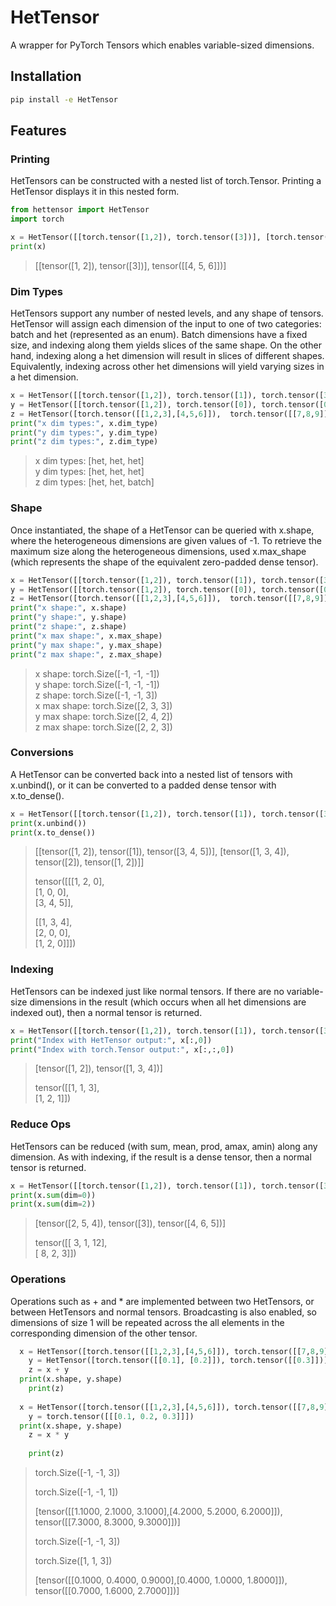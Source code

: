 # HetTensor

A wrapper for PyTorch Tensors which enables variable-sized dimensions.

## Installation

```bash
pip install -e HetTensor
```

## Features

### Printing
HetTensors can be constructed with a nested list of torch.Tensor. Printing a HetTensor displays it in this nested form.

```python
from hettensor import HetTensor
import torch

x = HetTensor([[torch.tensor([1,2]), torch.tensor([3])], [torch.tensor([4,5,6])]])
print(x)
```
> [[tensor([1, 2]), tensor([3])], tensor([[4, 5, 6]])]

### Dim Types
HetTensors support any number of nested levels, and any shape of tensors. HetTensor will assign each dimension of the input to one of two categories: batch and het (represented as an enum). Batch dimensions have a fixed size, and indexing along them yields slices of the same shape. On the other hand, indexing along a het dimension will result in slices of different shapes. Equivalently, indexing across other het dimensions will yield varying sizes in a het dimension.
```python
x = HetTensor([[torch.tensor([1,2]), torch.tensor([1]), torch.tensor([3,4,5])],  [torch.tensor([1,3,4]), torch.tensor([2]), torch.tensor([1,2])]])
y = HetTensor([[torch.tensor([1,2]), torch.tensor([0]), torch.tensor([0])],  [[], torch.tensor([3]), torch.tensor([3]), torch.tensor([1,2])]])
z = HetTensor([torch.tensor([[1,2,3],[4,5,6]]),  torch.tensor([[7,8,9]])])
print("x dim types:", x.dim_type)
print("y dim types:", y.dim_type)
print("z dim types:", z.dim_type)
```
> x dim types: [het, het, het] <br>
> y dim types: [het, het, het] <br>
> z dim types: [het, het, batch]

### Shape
Once instantiated, the shape of a HetTensor can be queried with x.shape, where the heterogeneous dimensions are given values of -1. To retrieve the maximum size along the heterogeneous dimensions, used x.max_shape (which represents the shape of the equivalent zero-padded dense tensor).
```python
x = HetTensor([[torch.tensor([1,2]), torch.tensor([1]), torch.tensor([3,4,5])],  [torch.tensor([1,3,4]), torch.tensor([2]), torch.tensor([1,2])]])
y = HetTensor([[torch.tensor([1,2]), torch.tensor([0]), torch.tensor([0])],  [[], torch.tensor([3]), torch.tensor([3]), torch.tensor([1,2])]])
z = HetTensor([torch.tensor([[1,2,3],[4,5,6]]),  torch.tensor([[7,8,9]])])
print("x shape:", x.shape)
print("y shape:", y.shape)
print("z shape:", z.shape)
print("x max shape:", x.max_shape)
print("y max shape:", y.max_shape)
print("z max shape:", z.max_shape)
```
> x shape: torch.Size([-1, -1, -1]) <br>
> y shape: torch.Size([-1, -1, -1]) <br>
> z shape: torch.Size([-1, -1, 3]) <br>
> x max shape: torch.Size([2, 3, 3]) <br>
> y max shape: torch.Size([2, 4, 2]) <br>
> z max shape: torch.Size([2, 2, 3])

### Conversions
A HetTensor can be converted back into a nested list of tensors with x.unbind(), or it can be converted to a padded dense tensor with x.to_dense().
```python
x = HetTensor([[torch.tensor([1,2]), torch.tensor([1]), torch.tensor([3,4,5])],  [torch.tensor([1,3,4]), torch.tensor([2]), torch.tensor([1,2])]])
print(x.unbind())
print(x.to_dense())
```
> [[tensor([1, 2]), tensor([1]), tensor([3, 4, 5])], [tensor([1, 3, 4]), tensor([2]), tensor([1, 2])]] <p>
> tensor([[[1, 2, 0], <br>
>          [1, 0, 0], <br>
>          [3, 4, 5]], <p>
>         [[1, 3, 4],<br>
>          [2, 0, 0], <br>
>          [1, 2, 0]]])

### Indexing
HetTensors can be indexed just like normal tensors. If there are no variable-size dimensions in the result (which occurs when all het dimensions are indexed out), then a normal tensor is returned.
```python
x = HetTensor([[torch.tensor([1,2]), torch.tensor([1]), torch.tensor([3,4,5])],  [torch.tensor([1,3,4]), torch.tensor([2]), torch.tensor([1,2])]])
print("Index with HetTensor output:", x[:,0])
print("Index with torch.Tensor output:", x[:,:,0])
```
> [tensor([1, 2]), tensor([1, 3, 4])] <p>
> tensor([[1, 1, 3], <br>
>         [1, 2, 1]])

### Reduce Ops
HetTensors can be reduced (with sum, mean, prod, amax, amin) along any dimension. As with indexing, if the result is a dense tensor, then a normal tensor is returned.
```python
x = HetTensor([[torch.tensor([1,2]), torch.tensor([1]), torch.tensor([3,4,5])],  [torch.tensor([1,3,4]), torch.tensor([2]), torch.tensor([1,2])]])
print(x.sum(dim=0))
print(x.sum(dim=2))
```
> [tensor([2, 5, 4]), tensor([3]), tensor([4, 6, 5])] <p>
> tensor([[ 3,  1, 12], <br>
>         [ 8,  2,  3]])

### Operations
Operations such as + and * are implemented between two HetTensors, or between HetTensors and normal tensors. Broadcasting is also enabled, so dimensions of size 1 will be repeated across the all elements in the corresponding dimension of the other tensor.
```python
  x = HetTensor([torch.tensor([[1,2,3],[4,5,6]]), torch.tensor([[7,8,9]])])
	y = HetTensor([torch.tensor([[0.1], [0.2]]), torch.tensor([[0.3]])])
	z = x + y
  print(x.shape, y.shape)
	print(z)
  
  x = HetTensor([torch.tensor([[1,2,3],[4,5,6]]), torch.tensor([[7,8,9]])])
	y = torch.tensor([[[0.1, 0.2, 0.3]]])
  print(x.shape, y.shape)
	z = x * y
  
	print(z)
```
> torch.Size([-1, -1, 3]) <p>
> torch.Size([-1, -1, 1]) <p>
> [tensor([[1.1000, 2.1000, 3.1000],[4.2000, 5.2000, 6.2000]]), tensor([[7.3000, 8.3000, 9.3000]])] <p>
> torch.Size([-1, -1, 3]) <p>
> torch.Size([1, 1, 3]) <p>
> [tensor([[0.1000, 0.4000, 0.9000],[0.4000, 1.0000, 1.8000]]), tensor([[0.7000, 1.6000, 2.7000]])]
